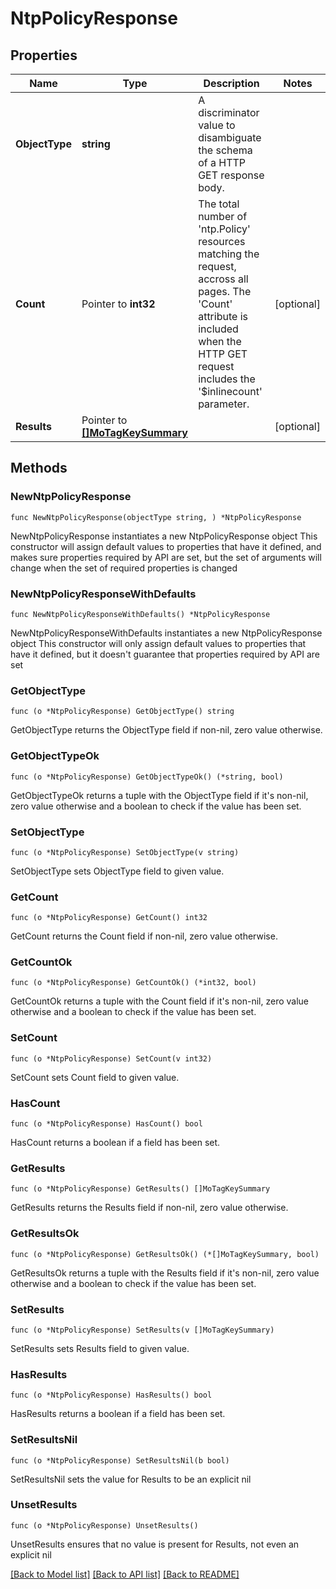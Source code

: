 # NtpPolicyResponse

## Properties

Name | Type | Description | Notes
------------ | ------------- | ------------- | -------------
**ObjectType** | **string** | A discriminator value to disambiguate the schema of a HTTP GET response body. | 
**Count** | Pointer to **int32** | The total number of &#39;ntp.Policy&#39; resources matching the request, accross all pages. The &#39;Count&#39; attribute is included when the HTTP GET request includes the &#39;$inlinecount&#39; parameter. | [optional] 
**Results** | Pointer to [**[]MoTagKeySummary**](MoTagKeySummary.md) |  | [optional] 

## Methods

### NewNtpPolicyResponse

`func NewNtpPolicyResponse(objectType string, ) *NtpPolicyResponse`

NewNtpPolicyResponse instantiates a new NtpPolicyResponse object
This constructor will assign default values to properties that have it defined,
and makes sure properties required by API are set, but the set of arguments
will change when the set of required properties is changed

### NewNtpPolicyResponseWithDefaults

`func NewNtpPolicyResponseWithDefaults() *NtpPolicyResponse`

NewNtpPolicyResponseWithDefaults instantiates a new NtpPolicyResponse object
This constructor will only assign default values to properties that have it defined,
but it doesn't guarantee that properties required by API are set

### GetObjectType

`func (o *NtpPolicyResponse) GetObjectType() string`

GetObjectType returns the ObjectType field if non-nil, zero value otherwise.

### GetObjectTypeOk

`func (o *NtpPolicyResponse) GetObjectTypeOk() (*string, bool)`

GetObjectTypeOk returns a tuple with the ObjectType field if it's non-nil, zero value otherwise
and a boolean to check if the value has been set.

### SetObjectType

`func (o *NtpPolicyResponse) SetObjectType(v string)`

SetObjectType sets ObjectType field to given value.


### GetCount

`func (o *NtpPolicyResponse) GetCount() int32`

GetCount returns the Count field if non-nil, zero value otherwise.

### GetCountOk

`func (o *NtpPolicyResponse) GetCountOk() (*int32, bool)`

GetCountOk returns a tuple with the Count field if it's non-nil, zero value otherwise
and a boolean to check if the value has been set.

### SetCount

`func (o *NtpPolicyResponse) SetCount(v int32)`

SetCount sets Count field to given value.

### HasCount

`func (o *NtpPolicyResponse) HasCount() bool`

HasCount returns a boolean if a field has been set.

### GetResults

`func (o *NtpPolicyResponse) GetResults() []MoTagKeySummary`

GetResults returns the Results field if non-nil, zero value otherwise.

### GetResultsOk

`func (o *NtpPolicyResponse) GetResultsOk() (*[]MoTagKeySummary, bool)`

GetResultsOk returns a tuple with the Results field if it's non-nil, zero value otherwise
and a boolean to check if the value has been set.

### SetResults

`func (o *NtpPolicyResponse) SetResults(v []MoTagKeySummary)`

SetResults sets Results field to given value.

### HasResults

`func (o *NtpPolicyResponse) HasResults() bool`

HasResults returns a boolean if a field has been set.

### SetResultsNil

`func (o *NtpPolicyResponse) SetResultsNil(b bool)`

 SetResultsNil sets the value for Results to be an explicit nil

### UnsetResults
`func (o *NtpPolicyResponse) UnsetResults()`

UnsetResults ensures that no value is present for Results, not even an explicit nil

[[Back to Model list]](../README.md#documentation-for-models) [[Back to API list]](../README.md#documentation-for-api-endpoints) [[Back to README]](../README.md)


